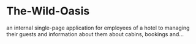 # The-Wild-Oasis
an internal single-page application for employees of a hotel to managing their guests and information about them about cabins, bookings and...
